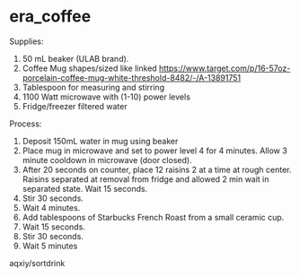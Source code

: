 # era_coffee

Supplies: 
1. 50 mL beaker (ULAB brand).
2. Coffee Mug shapes/sized like linked
https://www.target.com/p/16-57oz-porcelain-coffee-mug-white-threshold-8482/-/A-13891751
3. Tablespoon for measuring and stirring
4. 1100 Watt microwave with (1-10) power levels
5. Fridge/freezer filtered water

Process:
1. Deposit 150mL water in mug using beaker
2. Place mug in microwave and set to power level 4 for 4 minutes. Allow 3 minute cooldown in microwave (door closed).
3. After 20 seconds on counter, place 12 raisins 2 at a time at rough center. Raisins separated at removal from fridge and allowed 2 min wait in separated state. Wait 15 seconds.
4. Stir 30 seconds.
5. Wait 4 minutes.
6. Add tablespoons of Starbucks French Roast from a small ceramic cup.
7. Wait 15 seconds.
8. Stir 30 seconds.
9. Wait 5 minutes

aqxiy/sortdrink
